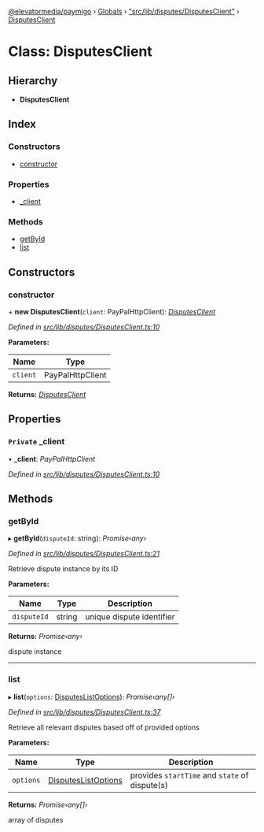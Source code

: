 [@elevatormedia/paymigo](../README.md) › [Globals](../globals.md) › ["src/lib/disputes/DisputesClient"](../modules/_src_lib_disputes_disputesclient_.md) › [DisputesClient](_src_lib_disputes_disputesclient_.disputesclient.md)

# Class: DisputesClient

## Hierarchy

-   **DisputesClient**

## Index

### Constructors

-   [constructor](_src_lib_disputes_disputesclient_.disputesclient.md#constructor)

### Properties

-   [\_client](_src_lib_disputes_disputesclient_.disputesclient.md#private-_client)

### Methods

-   [getById](_src_lib_disputes_disputesclient_.disputesclient.md#getbyid)
-   [list](_src_lib_disputes_disputesclient_.disputesclient.md#list)

## Constructors

### constructor

\+ **new DisputesClient**(`client`: PayPalHttpClient): _[DisputesClient](_src_lib_disputes_disputesclient_.disputesclient.md)_

_Defined in [src/lib/disputes/DisputesClient.ts:10](https://github.com/ELEVATORmedia/paymigo/blob/c28bc6c/src/lib/disputes/DisputesClient.ts#L10)_

**Parameters:**

| Name     | Type             |
| -------- | ---------------- |
| `client` | PayPalHttpClient |

**Returns:** _[DisputesClient](_src_lib_disputes_disputesclient_.disputesclient.md)_

## Properties

### `Private` \_client

• **\_client**: _PayPalHttpClient_

_Defined in [src/lib/disputes/DisputesClient.ts:10](https://github.com/ELEVATORmedia/paymigo/blob/c28bc6c/src/lib/disputes/DisputesClient.ts#L10)_

## Methods

### getById

▸ **getById**(`disputeId`: string): _Promise‹any›_

_Defined in [src/lib/disputes/DisputesClient.ts:21](https://github.com/ELEVATORmedia/paymigo/blob/c28bc6c/src/lib/disputes/DisputesClient.ts#L21)_

Retrieve dispute instance by its ID

**Parameters:**

| Name        | Type   | Description               |
| ----------- | ------ | ------------------------- |
| `disputeId` | string | unique dispute identifier |

**Returns:** _Promise‹any›_

dispute instance

---

### list

▸ **list**(`options`: [DisputesListOptions](../modules/_src_lib_disputes_disputesclient_.md#disputeslistoptions)): _Promise‹any[]›_

_Defined in [src/lib/disputes/DisputesClient.ts:37](https://github.com/ELEVATORmedia/paymigo/blob/c28bc6c/src/lib/disputes/DisputesClient.ts#L37)_

Retrieve all relevant disputes based off of provided options

**Parameters:**

| Name      | Type                                                                                       | Description                                    |
| --------- | ------------------------------------------------------------------------------------------ | ---------------------------------------------- |
| `options` | [DisputesListOptions](../modules/_src_lib_disputes_disputesclient_.md#disputeslistoptions) | provides `startTime` and `state` of dispute(s) |

**Returns:** _Promise‹any[]›_

array of disputes
